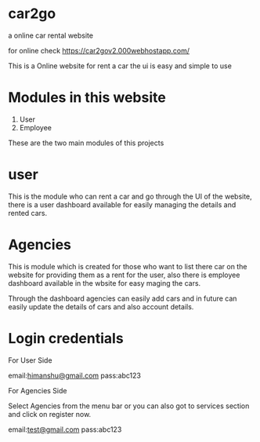 # car2go
a online car rental website

for online check 
https://car2gov2.000webhostapp.com/

This is a Online website for rent a car the ui is easy and simple to use

# Modules in this website

1. User
2. Employee

These are the two main modules of this projects

# user 

This is the module who can rent a car and go through the UI of the website, there is a user dashboard available for easily managing the details and rented cars.

# Agencies

This is module which is created for those who want to list there car on the website for providing them as a rent for the user, also there is employee dashboard available in the wbsite for easy maging the cars.

Through the dashboard agencies can easily add cars and in future can easily update the details of cars and also account details.

# Login credentials

For User Side

email:himanshu@gmail.com
pass:abc123

For Agencies Side

Select Agencies from the menu bar or you can also got to services section and click on register now.

email:test@gmail.com
pass:abc123





